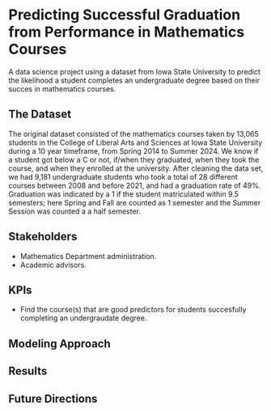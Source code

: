 # Predicting Successful Graduation from Performance in Mathematics Courses

A data science project using a dataset from Iowa State University to predict the likelihood a student completes an undergraduate degree based on their succes in mathematics courses. 

## The Dataset

The original dataset consisted of the mathematics courses taken by 13,065 students in the College of Liberal Arts and Sciences at Iowa State University during a 10 year timeframe, from Spring 2014 to Summer 2024. We know if a student got below a C or not, if/when they graduated, when they took the course, and when they enrolled at the university. After cleaning the data set, we had 9,181 undergraduate students who took a total of 28 different courses between 2008 and before 2021, and had a graduation rate of 49\%. Graduation was indicated by a 1 if the student matriculated within 9.5 semesters; here Spring and Fall are counted as 1 semester and the Summer Session was counted a a half semester.

## Stakeholders
- Mathematics Department administration.
- Academic advisors.
 
## KPIs
- Find the course(s) that are good predictors for students succesfully completing an undergraudate degree.

## Modeling Approach

## Results

## Future Directions

